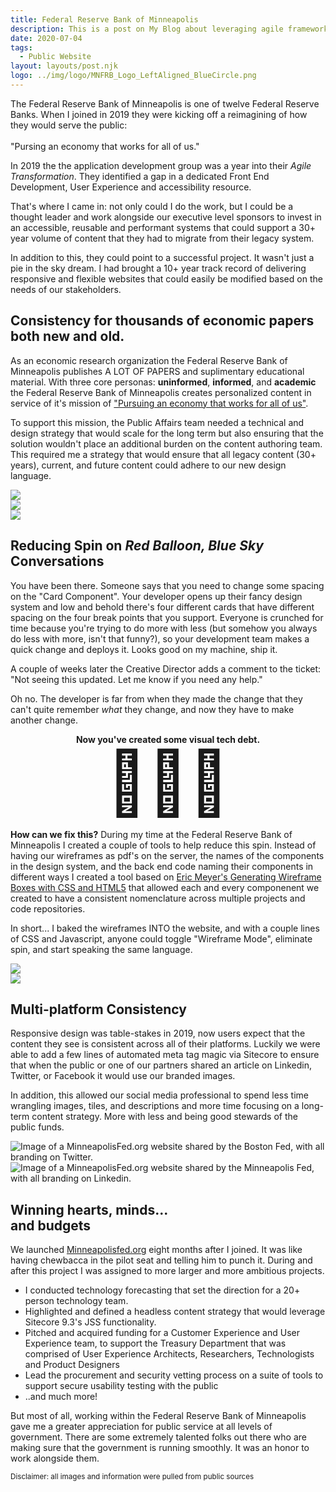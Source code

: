 ```yaml
---
title: Federal Reserve Bank of Minneapolis
description: This is a post on My Blog about leveraging agile frameworks.
date: 2020-07-04
tags:
  - Public Website
layout: layouts/post.njk
logo: ../img/logo/MNFRB_Logo_LeftAligned_BlueCircle.png
---
```


<p class="lead-p">The Federal Reserve Bank of Minneapolis is one of twelve Federal Reserve Banks. When I joined in 2019 they were kicking off a reimagining of how they would serve the public:<br><br>"Pursing an economy that works for all of us."</p>

In 2019 the the application development group was a year into their <i>Agile Transformation</i>. They identified a gap in a dedicated Front End Development, User Experience and accessibility resource. 

That's where I came in: not only could I do the work, but I could be a thought leader and work alongside our executive level sponsors to invest in an accessible, reusable and performant systems that could support a 30+ year volume of content that they had to migrate from their legacy system.

In addition to this, they could point to a successful project. It wasn't just a pie in the sky dream. I had brought a 10+ year track record of delivering responsive and flexible websites that could easily be modified based on the needs of our stakeholders. 

## Consistency for thousands of economic papers both new and old.
As an economic research organization the Federal Reserve Bank of Minneapolis publishes A LOT OF PAPERS and suplimentary educational material. With three core personas: <strong>uninformed</strong>, <strong>informed</strong>, and <strong>academic</strong> the Federal Reserve Bank of Minneapolis creates personalized content in service of it's mission of <a href="https://minneapolisfed.org/article/2020/welcome">"Pursuing an economy that works for all of us"</a>.

To support this mission, the Public Affairs team needed a technical and design strategy that would scale for the long term but also ensuring that the solution wouldn't place an additional burden on the content authoring team. This required me a strategy that would ensure that all legacy content (30+ years), current, and future content could adhere to our new design language.

<div class='device-collection'>
  <div class='phone-container'>
    <div class='device phone'>
      <img src="/img/minneapolisfed/article-small.png">
    </div>
  </div>
  <div class='tablet-container'>
    <div class='device tablet'>
      <img src='/img/minneapolisfed/article-medium.png'>
    </div>
  </div>
  <div class='device desktop'>
    <img src='/img/minneapolisfed/article-large.png'>
  </div>
</div>


## Reducing Spin on <i>Red Balloon, Blue Sky</i> Conversations

You have been there. Someone says that you need to change some spacing on the "Card Component". Your developer opens up their fancy design system and low and behold there's four different cards that have different spacing on the four break points that you support. Everyone is crunched for time because you're trying to do more with less (but somehow you always do less with more, isn't that funny?), so your development team makes a quick change and deploys it. Looks good on my machine, ship it.

A couple of weeks later the Creative Director adds a comment to the ticket: "Not seeing this updated. Let me know if you need any help."

Oh no. The developer is far from when they made the change that they can't quite remember <i>what</i> they change, and now they have to make another change. 

<div style="text-align: center;"><strong>Now you've created some visual tech debt.</strong></div>

<div style="font-size: 100px; text-align: center;">🎉🥳🎉</div>

<strong>How can we fix this?</strong> During my time at the Federal Reserve Bank of Minneapolis I created a couple of tools to help reduce this spin. Instead of having our wireframes as pdf's on the server, the names of the components in the design system, and the back end code naming their components in different ways I created a tool based on <a href="https://meyerweb.com/eric/thoughts/2017/11/27/generating-wireframe-boxes-with-css-and-html5/">Eric Meyer's Generating Wireframe Boxes with CSS and HTML5</a> that allowed each and every componenent we created to have a consistent nomenclature across multiple projects and code repositories. 

<p class="lead-p">In short... I baked the wireframes INTO the website, and with a couple lines of CSS and Javascript, anyone could toggle "Wireframe Mode", eliminate spin, and start speaking the same language.</p>


<div class="img-comp-container">
  <div class="img-comp-img">
    <img src="/img/minneapolisfed/wireframe-off.png">
  </div>
  <div class="img-comp-img img-comp-overlay">
     <img src="/img/minneapolisfed/wireframe-on.png">
  </div>
</div>

## Multi-platform Consistency

Responsive design was table-stakes in 2019, now users expect that the content they see is consistent across all of their platforms. Luckily we were able to add a few lines of automated meta tag magic via Sitecore to ensure that when the public or one of our partners shared an article on Linkedin, Twitter, or Facebook it would use our branded images.

In addition, this allowed our social media professional to spend less time wrangling images, tiles, and descriptions and more time focusing on a long-term content strategy. More with less and being good stewards of the public funds.

<img src="/img/minneapolisfed/social-1.png" alt="Image of a MinneapolisFed.org website shared by the Boston Fed, with all branding on Twitter."/>

<img src="/img/minneapolisfed/social-2.png" alt="Image of a MinneapolisFed.org website shared by the Minneapolis Fed, with all branding on Linkedin."/>

## Winning hearts, minds...<br> and budgets

We launched <a href="https://minneapolisfed.org">Minneapolisfed.org</a> eight months after I joined. It was like having chewbacca in the pilot seat and telling him to punch it. During and after this project I was assigned to more larger and more ambitious projects.

<ul>
  <li>I conducted technology forecasting that set the direction for a 20+ person technology team.
  </li>
  <li>Highlighted and defined a headless content strategy that would leverage Sitecore 9.3's JSS functionality.</li>
  <li>Pitched and acquired funding for a Customer Experience and User Experience team, to support the Treasury Department that was comprised of User Experience Architects, Researchers, Technologists and Product Designers</li>
  <li>Lead the procurement and security vetting process on a suite of tools to support secure usability testing with the public</li>
  <li>..and much more!</li>  
</ul>

But most of all, working within the Federal Reserve Bank of Minneapolis gave me a greater appreciation for public service at all levels of government. There are some extremely talented folks out there who are making sure that the government is running smoothly. It was an honor to work alongside them.

<small>Disclaimer: all images and information were pulled from public sources</small>
<script>
function initComparisons() {
  var x, i;
  /* Find all elements with an "overlay" class: */
  x = document.getElementsByClassName("img-comp-overlay");
  for (i = 0; i < x.length; i++) {
    /* Once for each "overlay" element:
    pass the "overlay" element as a parameter when executing the compareImages function: */
    compareImages(x[i]);
  }
  function compareImages(img) {
    var slider, img, clicked = 0, w, h;
    /* Get the width and height of the img element */
    w = img.offsetWidth;
    h = img.offsetHeight;
    /* Set the width of the img element to 50%: */
    img.style.width = (w / 2) + "px";
    /* Create slider: */
    slider = document.createElement("DIV");
    slider.setAttribute("class", "img-comp-slider");
    /* Insert slider */
    img.parentElement.insertBefore(slider, img);
    /* Position the slider in the middle: */
    slider.style.top = (h / 2) - (slider.offsetHeight / 2) + "px";
    slider.style.left = (w / 2) - (slider.offsetWidth / 2) + "px";
    /* Execute a function when the mouse button is pressed: */
    slider.addEventListener("mousedown", slideReady);
    /* And another function when the mouse button is released: */
    window.addEventListener("mouseup", slideFinish);
    /* Or touched (for touch screens: */
    slider.addEventListener("touchstart", slideReady);
     /* And released (for touch screens: */
    window.addEventListener("touchend", slideFinish);
    function slideReady(e) {
      /* Prevent any other actions that may occur when moving over the image: */
      e.preventDefault();
      /* The slider is now clicked and ready to move: */
      clicked = 1;
      /* Execute a function when the slider is moved: */
      window.addEventListener("mousemove", slideMove);
      window.addEventListener("touchmove", slideMove);
    }
    function slideFinish() {
      /* The slider is no longer clicked: */
      clicked = 0;
    }
    function slideMove(e) {
      var pos;
      /* If the slider is no longer clicked, exit this function: */
      if (clicked == 0) return false;
      /* Get the cursor's x position: */
      pos = getCursorPos(e)
      /* Prevent the slider from being positioned outside the image: */
      if (pos < 0) pos = 0;
      if (pos > w) pos = w;
      /* Execute a function that will resize the overlay image according to the cursor: */
      slide(pos);
    }
    function getCursorPos(e) {
      var a, x = 0;
      e = e || window.event;
      /* Get the x positions of the image: */
      a = img.getBoundingClientRect();
      /* Calculate the cursor's x coordinate, relative to the image: */
      x = e.pageX - a.left;
      /* Consider any page scrolling: */
      x = x - window.pageXOffset;
      return x;
    }
    function slide(x) {
      /* Resize the image: */
      img.style.width = x + "px";
      /* Position the slider: */
      slider.style.left = img.offsetWidth - (slider.offsetWidth / 2) + "px";
    }
  }
}

initComparisons();

</script>